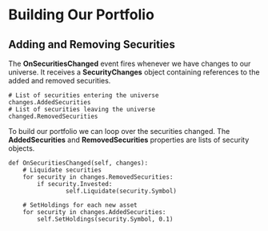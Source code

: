 # Building Our Portfolio
## Adding and Removing Securities
The **OnSecuritiesChanged** event fires whenever we have changes to our universe. It receives a **SecurityChanges** object containing references to the added and removed securities.

    # List of securities entering the universe
    changes.AddedSecurities
    # List of securities leaving the universe
    changed.RemovedSecurities

To build our portfolio we can loop over the securities changed. The **AddedSecurities** and **RemovedSecurities** properties are lists of security objects.

    def OnSecuritiesChanged(self, changes):
        # Liquidate securities 
        for security in changes.RemovedSecurities:
            if security.Invested:
                    self.Liquidate(security.Symbol)
        
        # SetHoldings for each new asset 
        for security in changes.AddedSecurities:
            self.SetHoldings(security.Symbol, 0.1)